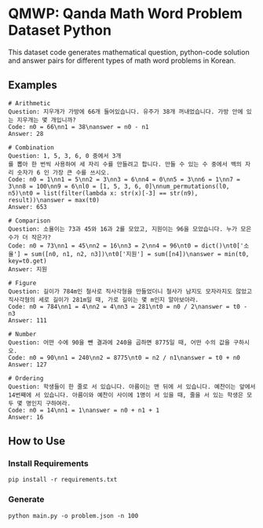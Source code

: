 # QMWP: Qanda Math Word Problem Dataset Python

This dataset code generates mathematical question, python-code solution and answer pairs for different types of math word problems in Korean.

## Examples

```
# Arithmetic
Question: 지우개가 가방에 66개 들어있습니다. 유주가 38개 꺼내었습니다. 가방 안에 있는 지우개는 몇 개입니까?
Code: n0 = 66\nn1 = 38\nanswer = n0 - n1
Answer: 28

# Combination
Question: 1, 5, 3, 6, 0 중에서 3개
를 뽑아 한 번씩 사용하여 세 자리 수를 만들려고 합니다. 만들 수 있는 수 중에서 백의 자리 숫자가 6 인 가장 큰 수를 쓰시오.
Code: n0 = 1\nn1 = 5\nn2 = 3\nn3 = 6\nn4 = 0\nn5 = 3\nn6 = 1\nn7 = 3\nn8 = 100\nn9 = 6\nl0 = [1, 5, 3, 6, 0]\nnum_permutations(l0, n5)\nt0 = list(filter(lambda x: str(x)[-3] == str(n9), result))\nanswer = max(t0)
Answer: 653

# Comparison
Question: 소율이는 73과 45와 16과 2를 모았고, 지원이는 96을 모았습니다. 누가 모은 수가 더 작은가?
Code: n0 = 73\nn1 = 45\nn2 = 16\nn3 = 2\nn4 = 96\nt0 = dict()\nt0['소율'] = sum([n0, n1, n2, n3])\nt0['지원'] = sum([n4])\nanswer = min(t0, key=t0.get)
Answer: 지원

# Figure
Question: 길이가 784m인 철사로 직사각형을 만들었더니 철사가 남지도 모자라지도 않았고 직사각형의 세로 길이가 281m일 때, 가로 길이는 몇 m인지 알아보아라.
Code: n0 = 784\nn1 = 4\nn2 = 4\nn3 = 281\nt0 = n0 / 2\nanswer = t0 - n3
Answer: 111

# Number
Question: 어떤 수에 90을 뺀 결과에 240을 곱하면 8775일 때, 어떤 수의 값을 구하시오.
Code: n0 = 90\nn1 = 240\nn2 = 8775\nt0 = n2 / n1\nanswer = t0 + n0
Answer: 127

# Ordering
Question: 학생들이 한 줄로 서 있습니다. 아름이는 맨 뒤에 서 있습니다. 예찬이는 앞에서 14번째에 서 있습니다. 아름이와 예찬이 사이에 1명이 서 있을 때, 줄을 서 있는 학생은 모두 몇 명인지 구하여라.
Code: n0 = 14\nn1 = 1\nanswer = n0 + n1 + 1
Answer: 16
```

## How to Use

### Install Requirements

`pip install -r requirements.txt`

### Generate

```
python main.py -o problem.json -n 100
```
